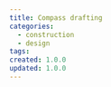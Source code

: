 ```yaml
---
title: Compass drafting
categories:
  - construction
  - design
tags:
created: 1.0.0
updated: 1.0.0
---
```

